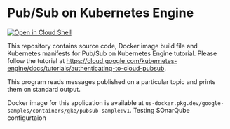 # Pub/Sub on Kubernetes Engine

[![Open in Cloud Shell](https://gstatic.com/cloudssh/images/open-btn.svg)](https://ssh.cloud.google.com/cloudshell/editor?cloudshell_git_repo=https://github.com/GoogleCloudPlatform/kubernetes-engine-samples&cloudshell_tutorial=README.md&cloudshell_workspace=cloud-pubsub/)

This repository contains source code, Docker image build file and Kubernetes
manifests for Pub/Sub on Kubernetes Engine tutorial. Please follow the tutorial
at https://cloud.google.com/kubernetes-engine/docs/tutorials/authenticating-to-cloud-pubsub.

This program reads messages published on a particular topic and prints them on
standard output.

Docker image for this application is available at
`us-docker.pkg.dev/google-samples/containers/gke/pubsub-sample:v1`.
Testing SOnarQube configurtaion
